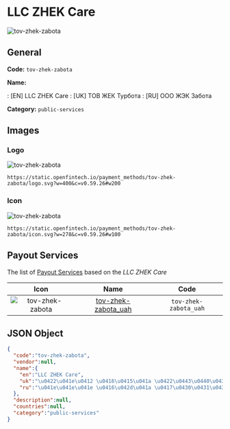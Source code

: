 
# LLC ZHEK Care 
![tov-zhek-zabota](https://static.openfintech.io/payment_methods/tov-zhek-zabota/logo.svg?w=400&c=v0.59.26#w200)  

## General 
**Code:** `tov-zhek-zabota` 
 
**Name:** 
 
:	[EN] LLC ZHEK Care 
:	[UK] ТОВ ЖЕК Турбота 
:	[RU] ООО ЖЭК Забота 
 
**Category:** `public-services` 
 

## Images 

### Logo 
![tov-zhek-zabota](https://static.openfintech.io/payment_methods/tov-zhek-zabota/logo.svg?w=400&c=v0.59.26#w200)  

```
https://static.openfintech.io/payment_methods/tov-zhek-zabota/logo.svg?w=400&c=v0.59.26#w200
```  

### Icon 
![tov-zhek-zabota](https://static.openfintech.io/payment_methods/tov-zhek-zabota/icon.svg?w=278&c=v0.59.26#w100)  

```
https://static.openfintech.io/payment_methods/tov-zhek-zabota/icon.svg?w=278&c=v0.59.26#w100
```  

## Payout Services 
 
The list of [Payout Services](/payout-services/) based on the _LLC ZHEK Care_ 

|Icon|Name|Code| 
|:---:|:---:|:---:| 
|![tov-zhek-zabota](https://static.openfintech.io/payout_methods/tov-zhek-zabota/icon.png?w=278&c=v0.59.26#w40) |[tov-zhek-zabota_uah](/payout-services/tov-zhek-zabota_uah/)|`tov-zhek-zabota_uah`| 
 

## JSON Object 

```json
{
  "code":"tov-zhek-zabota",
  "vendor":null,
  "name":{
    "en":"LLC ZHEK Care",
    "uk":"\u0422\u041e\u0412 \u0416\u0415\u041a \u0422\u0443\u0440\u0431\u043e\u0442\u0430",
    "ru":"\u041e\u041e\u041e \u0416\u042d\u041a \u0417\u0430\u0431\u043e\u0442\u0430"
  },
  "description":null,
  "countries":null,
  "category":"public-services"
}
```  
